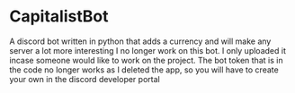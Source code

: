 # CapitalistBot
A discord bot written in python that adds a currency and will make any server a lot more interesting
I no longer work on this bot. I only uploaded it incase someone would like to work on the project. The bot token that is in the code no longer works as I deleted the app, so you will have to create your own in the discord developer portal
